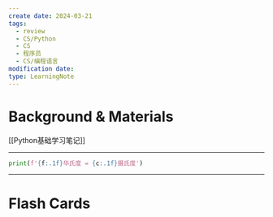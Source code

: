 ```yaml
---
create date: 2024-03-21
tags:
  - review
  - CS/Python
  - CS
  - 程序员
  - CS/编程语言
modification date: 
type: LearningNote
---
```


# Background & Materials
[[Python基础学习笔记]]

---
```python
print(f'{f:.1f}华氏度 = {c:.1f}摄氏度')
```
---
# Flash Cards
